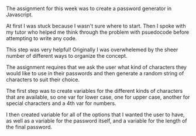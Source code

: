 The assignment for this week was to create a password generator in Javascript.

At first I was stuck because I wasn't sure where to start. Then I spoke with my tutor who helped me think through the problem with psuedocode before attempting to write any code.

This step was very helpful! Originally I was overwhelemed by the sheer number of different ways to organize the concept.

The assignment requires that we ask the user what kind of characters they would like to use in their passwords and then generate a random string of characters to suit their choice.

The first step was to create variables for the different kinds of characters that are available, so one var for lower case, one for upper case, another for special characters and a 4th var for numbers.

I then created variable for all of the options that I wanted the user to have, as well as a variable for the password itself, and a variable for the length of the final password.

